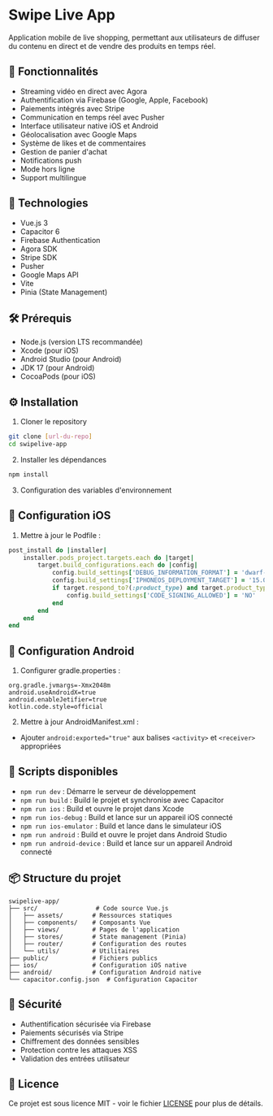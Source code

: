 # Swipe Live App

Application mobile de live shopping, permettant aux utilisateurs de diffuser du contenu en direct et de vendre des produits en temps réel.

## 🚀 Fonctionnalités

- Streaming vidéo en direct avec Agora
- Authentification via Firebase (Google, Apple, Facebook)
- Paiements intégrés avec Stripe
- Communication en temps réel avec Pusher
- Interface utilisateur native iOS et Android
- Géolocalisation avec Google Maps
- Système de likes et de commentaires
- Gestion de panier d'achat
- Notifications push
- Mode hors ligne
- Support multilingue

## 📱 Technologies

- Vue.js 3
- Capacitor 6
- Firebase Authentication
- Agora SDK
- Stripe SDK
- Pusher
- Google Maps API
- Vite
- Pinia (State Management)

## 🛠 Prérequis

- Node.js (version LTS recommandée)
- Xcode (pour iOS)
- Android Studio (pour Android)
- JDK 17 (pour Android)
- CocoaPods (pour iOS)

## ⚙️ Installation

1. Cloner le repository
```bash
git clone [url-du-repo]
cd swipelive-app
```

2. Installer les dépendances
```bash
npm install
```

3. Configuration des variables d'environnement

## 📱 Configuration iOS

1. Mettre à jour le Podfile :
```ruby
post_install do |installer|
    installer.pods_project.targets.each do |target|
        target.build_configurations.each do |config|
            config.build_settings['DEBUG_INFORMATION_FORMAT'] = 'dwarf-with-dsym'
            config.build_settings['IPHONEOS_DEPLOYMENT_TARGET'] = '15.0'
            if target.respond_to?(:product_type) and target.product_type == "com.apple.product-type.bundle"
                config.build_settings['CODE_SIGNING_ALLOWED'] = 'NO'
            end
        end
    end
end
```

## 🤖 Configuration Android

1. Configurer gradle.properties :
```properties
org.gradle.jvmargs=-Xmx2048m
android.useAndroidX=true
android.enableJetifier=true
kotlin.code.style=official
```

2. Mettre à jour AndroidManifest.xml :
- Ajouter `android:exported="true"` aux balises `<activity>` et `<receiver>` appropriées

## 🚀 Scripts disponibles

- `npm run dev` : Démarre le serveur de développement
- `npm run build` : Build le projet et synchronise avec Capacitor
- `npm run ios` : Build et ouvre le projet dans Xcode
- `npm run ios-debug` : Build et lance sur un appareil iOS connecté
- `npm run ios-emulator` : Build et lance dans le simulateur iOS
- `npm run android` : Build et ouvre le projet dans Android Studio
- `npm run android-device` : Build et lance sur un appareil Android connecté

## 📦 Structure du projet

```
swipelive-app/
├── src/                # Code source Vue.js
│   ├── assets/        # Ressources statiques
│   ├── components/    # Composants Vue
│   ├── views/         # Pages de l'application
│   ├── stores/        # State management (Pinia)
│   ├── router/        # Configuration des routes
│   └── utils/         # Utilitaires
├── public/            # Fichiers publics
├── ios/               # Configuration iOS native
├── android/           # Configuration Android native
└── capacitor.config.json  # Configuration Capacitor
```

## 🔐 Sécurité

- Authentification sécurisée via Firebase
- Paiements sécurisés via Stripe
- Chiffrement des données sensibles
- Protection contre les attaques XSS
- Validation des entrées utilisateur

## 📄 Licence

Ce projet est sous licence MIT - voir le fichier [LICENSE](LICENSE) pour plus de détails.